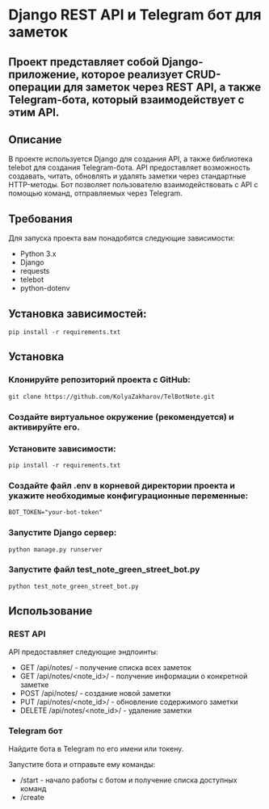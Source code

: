 # Django REST API и Telegram бот для заметок
## Проект представляет собой Django-приложение, которое реализует CRUD-операции для заметок через REST API, а также Telegram-бота, который взаимодействует с этим API.

## Описание
В проекте используется Django для создания API, а также библиотека telebot для создания Telegram-бота. API предоставляет возможность создавать, читать, обновлять и удалять заметки через стандартные HTTP-методы. Бот позволяет пользователю взаимодействовать с API с помощью команд, отправляемых через Telegram.

## Требования
Для запуска проекта вам понадобятся следующие зависимости:

* Python 3.x
* Django
* requests
* telebot
* python-dotenv

## Установка зависимостей:



`pip install -r requirements.txt`

## Установка

### Клонируйте репозиторий проекта с GitHub:


`git clone https://github.com/KolyaZakharov/TelBotNote.git`


### Создайте виртуальное окружение (рекомендуется) и активируйте его.

### Установите зависимости:


`pip install -r requirements.txt`

### Создайте файл .env в корневой директории проекта и укажите необходимые конфигурационные переменные:


`BOT_TOKEN="your-bot-token"`

### Запустите Django сервер:


`python manage.py runserver`
### Запустите файл test_note_green_street_bot.py

`python test_note_green_street_bot.py`

## Использование

### REST API
API предоставляет следующие эндпоинты:

* GET /api/notes/ - получение списка всех заметок
* GET /api/notes/<note_id>/ - получение информации о конкретной заметке
* POST /api/notes/ - создание новой заметки
* PUT /api/notes/<note_id>/ - обновление содержимого заметки
* DELETE /api/notes/<note_id>/ - удаление заметки

### Telegram бот
Найдите бота в Telegram по его имени или токену.

Запустите бота и отправьте ему команды:

* /start - начало работы с ботом и получение списка доступных команд
* /create <title> <content> - создание новой заметки
* /list - получение списка всех заметок
* /view <note_id> - просмотр конкретной заметки по её идентификатору
* /update <note_id> <new_content> - обновление содержимого заметки
* /delete <note_id> - удаление заметки